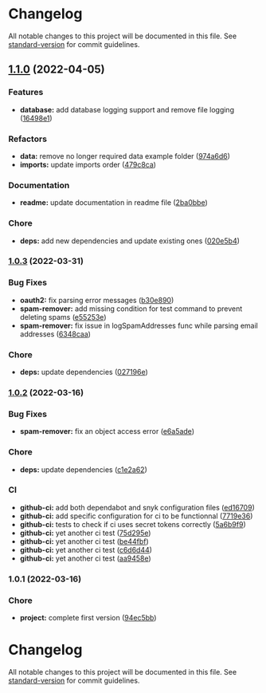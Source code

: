 # Changelog

All notable changes to this project will be documented in this file. See [standard-version](https://github.com/conventional-changelog/standard-version) for commit guidelines.

## [1.1.0](https://github.com/FlorentinTh/spam-remover/compare/v1.0.3...v1.1.0) (2022-04-05)


### Features

* **database:** add database logging support and remove file logging ([16498e1](https://github.com/FlorentinTh/spam-remover/commit/16498e1f67dd38e77d2d5eb01573641d0a9d5a33))


### Refactors

* **data:** remove no longer required data example folder ([974a6d6](https://github.com/FlorentinTh/spam-remover/commit/974a6d6134186a7269939708a5e5dbe0c32490b8))
* **imports:** update imports order ([479c8ca](https://github.com/FlorentinTh/spam-remover/commit/479c8ca620767b5969fa0863264e084ebe58e8ea))


### Documentation

* **readme:** update documentation in readme file ([2ba0bbe](https://github.com/FlorentinTh/spam-remover/commit/2ba0bbe3e0ecdab8190832e7dfe8f64906964c79))


### Chore

* **deps:** add new dependencies and update existing ones ([020e5b4](https://github.com/FlorentinTh/spam-remover/commit/020e5b44d2e190c74f0f6e1183eb846dff93b64a))

### [1.0.3](https://github.com/FlorentinTh/spam-remover/compare/v1.0.2...v1.0.3) (2022-03-31)


### Bug Fixes

* **oauth2:** fix parsing error messages ([b30e890](https://github.com/FlorentinTh/spam-remover/commit/b30e890303c5656f04d22cf33b44b541d5c29009))
* **spam-remover:** add missing condition for test command to prevent deleting spams ([e55253e](https://github.com/FlorentinTh/spam-remover/commit/e55253e99fcc418eed9f4c2a6aaeaece1ec51896))
* **spam-remover:** fix issue in logSpamAddresses func while parsing email addresses ([6348caa](https://github.com/FlorentinTh/spam-remover/commit/6348caaab0c7e766c778f166f42d8bffcc0388b4))


### Chore

* **deps:** update dependencies ([027196e](https://github.com/FlorentinTh/spam-remover/commit/027196ef9f029dd1541c02dc33a182d3f22c7392))

### [1.0.2](https://github.com/FlorentinTh/spam-remover/compare/v1.0.1...v1.0.2) (2022-03-16)


### Bug Fixes

* **spam-remover:** fix an object access error ([e6a5ade](https://github.com/FlorentinTh/spam-remover/commit/e6a5adee9e715403251101aa84e5f31a81adaaf1))


### Chore

* **deps:** update dependencies ([c1e2a62](https://github.com/FlorentinTh/spam-remover/commit/c1e2a62824168ab8c040839cc57f2a25bfa32f25))


### CI

* **github-ci:** add both dependabot and snyk configuration files ([ed16709](https://github.com/FlorentinTh/spam-remover/commit/ed16709cec1bb5df14525f1f52c8c2bf4479c283))
* **github-ci:** add specific configuration for ci to be functionnal ([7719e36](https://github.com/FlorentinTh/spam-remover/commit/7719e36f76f7a1d6077699668afbd417276ac76e))
* **github-ci:** tests to check if ci uses secret tokens correctly ([5a6b9f9](https://github.com/FlorentinTh/spam-remover/commit/5a6b9f95e9ae1e5d8d272caee468ae13c9eac7db))
* **github-ci:** yet another ci test ([75d295e](https://github.com/FlorentinTh/spam-remover/commit/75d295ea28e4c6d0d4c30d5b4abbc558ccbdabbb))
* **github-ci:** yet another ci test ([be44fbf](https://github.com/FlorentinTh/spam-remover/commit/be44fbf9c9d2e045f48414ea91d42e23016fdcdf))
* **github-ci:** yet another ci test ([c6d6d44](https://github.com/FlorentinTh/spam-remover/commit/c6d6d44e8b9dc1687c41e21f8a6fcfc51061c2e1))
* **github-ci:** yet another ci test ([aa9458e](https://github.com/FlorentinTh/spam-remover/commit/aa9458eec2eea5b5a9231feacc126587803af080))

### 1.0.1 (2022-03-16)


### Chore

* **project:** complete first version ([94ec5bb](https://github.com/FlorentinTh/spam-remover/commit/94ec5bb94e100aad6bdbc3a756b5cecbc500d4ac))

# Changelog

All notable changes to this project will be documented in this file. See [standard-version](https://github.com/conventional-changelog/standard-version) for commit guidelines.